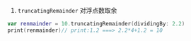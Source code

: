 1. `truncatingRemainder` 对浮点数取余
```swift
var renmainder = 10.truncatingRemainder(dividingBy: 2.2)
print(renmainder)// print:1.2 ===> 2.2*4+1.2 = 10
```